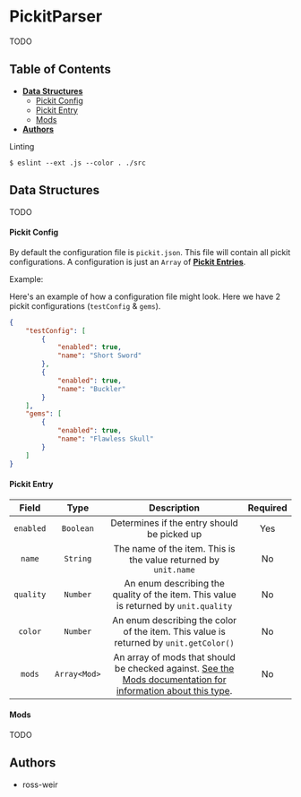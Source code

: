 # PickitParser

TODO

## Table of Contents

* [**Data Structures**](#data-structures)
    * [Pickit Config](#pickit-config)
    * [Pickit Entry](#pickit-entry)
    * [Mods](#mods)
* [**Authors**](#authors)

Linting

```
$ eslint --ext .js --color . ./src
```

<a name="data-structures"></a>
## Data Structures

TODO

<a name="pickit-config"></a>
#### Pickit Config

By default the configuration file is `pickit.json`. This file will contain all pickit configurations. A configuration is just an `Array` of [**Pickit Entries**](#pickit-entry).

Example:

Here's an example of how a configuration file might look. Here we have 2 pickit configurations (`testConfig` & `gems`).

```json
{
    "testConfig": [
        {
            "enabled": true,
            "name": "Short Sword"
        },
        {
            "enabled": true,
            "name": "Buckler"
        }
    ],
    "gems": [
        {
            "enabled": true,
            "name": "Flawless Skull"
        }
    ]
}
```

<a name="pickit-entry"></a>
#### Pickit Entry

| Field | Type | Description | Required
| :---: | :---: | :---: | :---: |
| `enabled` | `Boolean` | Determines if the entry should be picked up | Yes
| `name` | `String` | The name of the item. This is the value returned by `unit.name` | No
| `quality` | `Number` | An enum describing the quality of the item. This value is returned by `unit.quality` | No
| `color` | `Number` | An enum describing the color of the item. This value is returned by `unit.getColor()` | No
| `mods` | `Array<Mod>` | An array of mods that should be checked against. [See the Mods documentation for information about this type](#mods). | No

<a name="mods"></a>
#### Mods

TODO

## Authors

* ross-weir